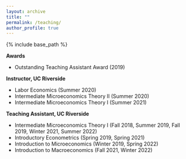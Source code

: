 ```yaml
---
layout: archive
title: ""
permalink: /teaching/
author_profile: true
---
```


{% include base_path %}

**Awards**
  * Outstanding Teaching Assistant Award (2019)

**Instructor, UC Riverside** 
  * Labor Economics (Summer 2020)
  * Intermediate Microeconomics Theory II (Summer 2020)
  * Intermediate Microeconomics Theory I (Summer 2021)

**Teaching Assistant, UC Riverside**
  * Intermediate Microeconomics Theory I (Fall 2018, Summer 2019, Fall 2019, Winter 2021, Summer 2022)
  * Introductory Econometrics (Spring 2019, Spring 2021)
  * Introduction to Microeconomics (Winter 2019, Spring 2022)
  * Introduction to Macroeconomics (Fall 2021, Winter 2022)


